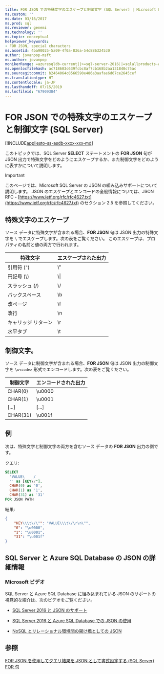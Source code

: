 ```yaml
---
title: FOR JSON での特殊文字のエスケープと制御文字 (SQL Server) | Microsoft Docs
ms.custom: ''
ms.date: 03/16/2017
ms.prod: sql
ms.reviewer: genemi
ms.technology: ''
ms.topic: conceptual
helpviewer_keywords:
- FOR JSON, special characters
ms.assetid: 4ba90025-5a09-4f0a-836a-54c886324530
author: jovanpop-msft
ms.author: jovanpop
monikerRange: =azuresqldb-current||>=sql-server-2016||=sqlallproducts-allversions||>=sql-server-linux-2017||=azuresqldb-mi-current
ms.openlocfilehash: ac718603c639fcbc8af7cb168b2aa131840c75ac
ms.sourcegitcommit: b2464064c0566590e486a3aafae6d67ce2645cef
ms.translationtype: HT
ms.contentlocale: ja-JP
ms.lasthandoff: 07/15/2019
ms.locfileid: "67909384"
---
```

# <a name="how-for-json-escapes-special-characters-and-control-characters-sql-server"></a>FOR JSON での特殊文字のエスケープと制御文字 (SQL Server)
[!INCLUDE[appliesto-ss-asdb-xxxx-xxx-md](../../includes/appliesto-ss-asdb-xxxx-xxx-md.md)]

  このトピックでは、SQL Server **SELECT** ステートメントの **FOR JSON** 句が JSON 出力で特殊文字をどのようにエスケープするか、また制御文字をどのように表すかについて説明します。  

> [!IMPORTANT]
> このページでは、Microsoft SQL Server の JSON の組み込みサポートについて説明します。 JSON のエスケープとエンコードの全般情報については、JSON RFC - [https://www.ietf.org/rfc/rfc4627.txt](https://www.ietf.org/rfc/rfc4627.txt) のセクション 2.5 を参照してください。

## <a name="escaping-of-special-characters"></a>特殊文字のエスケープ  
ソース データに特殊文字が含まれる場合、**FOR JSON** 句は JSON 出力の特殊文字を `\` でエスケープします。次の表をご覧ください。 このエスケープは、プロパティの名前と値の両方で行われます。  
  
|**特殊文字**|**エスケープされた出力**|  
|---------------------------|--------------------------|  
|引用符 (")|\\"|  
|円記号 (\\)|\\\|  
|スラッシュ (/)|\\/|  
|バックスペース|\b|  
|改ページ|\f|  
|改行|\n|  
|キャリッジ リターン|\r|  
|水平タブ|\t|  
  
## <a name="control-characters"></a>制御文字。  
ソース データに制御文字が含まれる場合、**FOR JSON** 句は JSON 出力の制御文字を `\u<code>` 形式でエンコードします。次の表をご覧ください。  
  
|**制御文字**|**エンコードされた出力**|  
|---------------------------|--------------------------|  
|CHAR(0)|\u0000|  
|CHAR(1)|\u0001|  
|[...]|[...]|  
|CHAR(31)|\u001f|  
  
## <a name="example"></a>例  
 次は、特殊文字と制御文字の両方を含むソース データの **FOR JSON** 出力の例です。  
  
 クエリ:  
  
```sql  
SELECT  
  'VALUE\    /  
  "' as [KEY\/"],  
  CHAR(0) as '0',  
  CHAR(1) as '1',  
  CHAR(31) as '31'  
FOR JSON PATH  
```  
  
 結果:  
  
```json  
{
    "KEY\\\t\/\"": "VALUE\\\t\/\r\n\"",
    "0": "\u0000",
    "1": "\u0001",
    "31": "\u001f"
}
```  

## <a name="learn-more-about-json-in-sql-server-and-azure-sql-database"></a>SQL Server と Azure SQL Database の JSON の詳細情報  
  
### <a name="microsoft-videos"></a>Microsoft ビデオ

SQL Server と Azure SQL Database に組み込まれている JSON のサポートの視覚的な紹介は、次のビデオをご覧ください。

-   [SQL Server 2016 と JSON のサポート](https://channel9.msdn.com/Shows/Data-Exposed/SQL-Server-2016-and-JSON-Support)

-   [SQL Server 2016 と Azure SQL Database での JSON の使用](https://channel9.msdn.com/Shows/Data-Exposed/Using-JSON-in-SQL-Server-2016-and-Azure-SQL-Database)

-   [NoSQL とリレーショナル環境間の架け橋としての JSON](https://channel9.msdn.com/events/DataDriven/SQLServer2016/JSON-as-a-bridge-betwen-NoSQL-and-relational-worlds)
  
## <a name="see-also"></a>参照  
 [FOR JSON を使用してクエリ結果を JSON として書式設定する &#40;SQL Server&#41;](../../relational-databases/json/format-query-results-as-json-with-for-json-sql-server.md)  
[FOR 句](../../t-sql/queries/select-for-clause-transact-sql.md)
